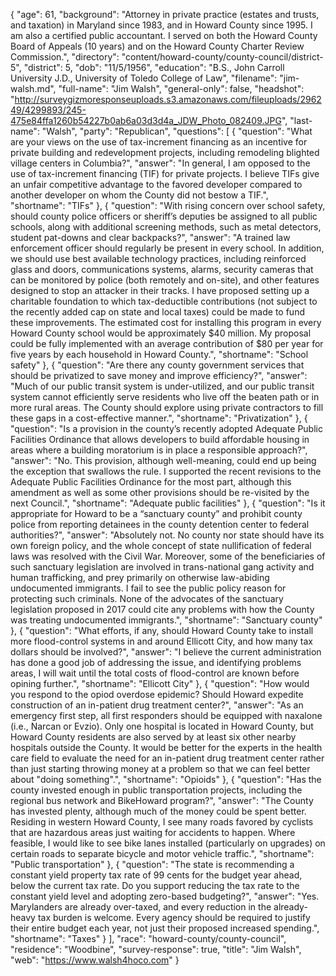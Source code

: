 {
  "age": 61,
  "background": "Attorney in private practice (estates and trusts, and taxation) in Maryland since 1983, and in Howard County since 1995. I am also a certified public accountant. I served on both the Howard County Board of Appeals (10 years) and on the Howard County Charter Review Commission.",
  "directory": "content/howard-county/county-council/district-5",
  "district": 5,
  "dob": "11/5/1956",
  "education": "B.S., John Carroll University J.D., University of Toledo College of Law",
  "filename": "jim-walsh.md",
  "full-name": "Jim Walsh",
  "general-only": false,
  "headshot": "http://surveygizmoresponseuploads.s3.amazonaws.com/fileuploads/296249/4299893/245-475e84ffa1260b54227b0ab6a03d3d4a_JDW_Photo_082409.JPG",
  "last-name": "Walsh",
  "party": "Republican",
  "questions": [
    {
      "question": "What are your views on the use of tax-increment financing as an incentive for private building and redevelopment projects, including remodeling blighted village centers in Columbia?",
      "answer": "In general, I am opposed to the use of tax-increment financing (TIF) for private projects.  I believe TIFs give an unfair competitive advantage to the favored developer compared to another developer on whom the County did not bestow a TIF.",
      "shortname": "TIFs"
    },
    {
      "question": "With rising concern over school safety, should county police officers or sheriff’s deputies be assigned to all public schools, along with additional screening methods, such as metal detectors, student pat-downs and clear backpacks?",
      "answer": "A trained law enforcement officer should regularly be present in every school.  In addition, we should use best available technology practices, including reinforced glass and doors, communications systems, alarms, security cameras that can be monitored by police (both remotely and on-site), and other features designed to stop an attacker in their tracks.  I have proposed setting up a charitable foundation to which tax-deductible contributions (not subject to the recently added cap on state and local taxes) could be made to fund these improvements.  The estimated cost for installing this program in every Howard County school would be approximately $40 million.  My proposal could be fully implemented with an average contribution of $80 per year for five years by each household in Howard County.",
      "shortname": "School safety"
    },
    {
      "question": "Are there any county government services that should be privatized to save money and improve efficiency?",
      "answer": "Much of our public transit system is under-utilized, and our public transit system cannot efficiently serve residents who live off the beaten path or in more rural areas.  The County should explore using private contractors to fill these gaps in a cost-effective manner.",
      "shortname": "Privatization"
    },
    {
      "question": "Is a provision in the county’s recently adopted Adequate Public Facilities Ordinance that allows developers to build affordable housing in areas where a building moratorium is in place a responsible approach?",
      "answer": "No.  This provision, although well-meaning, could end up being the exception that swallows the rule.  I supported the recent revisions to the Adequate Public Facilities Ordinance for the most part, although this amendment as well as some other provisions should be re-visited by the next Council.",
      "shortname": "Adequate public facilities"
    },
    {
      "question": "Is it appropriate for Howard to be a “sanctuary county” and prohibit county police from reporting detainees in the county detention center to federal authorities?",
      "answer": "Absolutely not.  No county nor state should have its own foreign policy, and the whole concept of state nullification of federal laws was resolved with the Civil War.  Moreover, some of the beneficiaries of such sanctuary legislation are involved in trans-national gang activity and human trafficking, and prey primarily on otherwise law-abiding undocumented immigrants.  I fail to see the public policy reason for protecting such criminals.  None of the advocates of the sanctuary legislation proposed in 2017 could cite any problems with how the County was treating undocumented immigrants.",
      "shortname": "Sanctuary county"
    },
    {
      "question": "What efforts, if any, should Howard County take to install more flood-control systems in and around Ellicott City, and how many tax dollars should be involved?",
      "answer": "I believe the current administration has done a good job of addressing the issue, and identifying problems areas,  I will wait until the total costs of flood-control are known before opining further.",
      "shortname": "Ellicott City"
    },
    {
      "question": "How would you respond to the opiod overdose epidemic? Should Howard expedite construction of an in-patient drug treatment center?",
      "answer": "As an emergency first step, all first responders should be equipped with naxalone (i.e., Narcan or Evzio).  Only one hospital is located in Howard County, but Howard County residents are also served by at least six other nearby hospitals outside the County.  It would be better for the experts in the health care field to evaluate the need for an in-patient drug treatment center rather than just starting throwing money at a problem so that we can feel better about \"doing something\".",
      "shortname": "Opioids"
    },
    {
      "question": "Has the county invested enough in public transportation projects, including the regional bus network and BikeHoward program?",
      "answer": "The County has invested plenty, although much of the money could be spent better.  Residing in western Howard County, I see many roads favored by cyclists that are hazardous areas just waiting for accidents to happen.  Where feasible, I would like to see bike lanes installed  (particularly on upgrades) on certain roads to separate bicycle and motor vehicle traffic.",
      "shortname": "Public transportation"
    },
    {
      "question": "The state is recommending a constant yield property tax rate of 99 cents for the budget year ahead, below the current tax rate. Do you support reducing the tax rate to the constant yield level and adopting zero-based budgeting?",
      "answer": "Yes.  Marylanders are already over-taxed, and every reduction in the already-heavy tax burden is welcome.  Every agency should be required to justify their entire budget each year, not just their proposed increased spending.",
      "shortname": "Taxes"
    }
  ],
  "race": "howard-county/county-council",
  "residence": "Woodbine",
  "survey-response": true,
  "title": "Jim Walsh",
  "web": "https://www.walsh4hoco.com"
}
